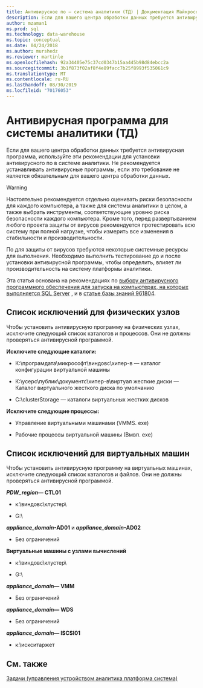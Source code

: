 ```yaml
---
title: Антивирусное по — система аналитики (ТД) | Документация Майкрософт
description: Если для вашего центра обработки данных требуется антивирусная программа, используйте эти рекомендации для установки антивирусного по в системе аналитики (ТД). Не рекомендуется устанавливать антивирусные программы, если это требование не является обязательным для вашего центра обработки данных.
author: mzaman1
ms.prod: sql
ms.technology: data-warehouse
ms.topic: conceptual
ms.date: 04/24/2018
ms.author: murshedz
ms.reviewer: martinle
ms.openlocfilehash: 92a34405e75c37cd0347b15aa445b98d84ebcc2a
ms.sourcegitcommit: 3b1f873f02af8f4e89facc7b25f8993f535061c9
ms.translationtype: MT
ms.contentlocale: ru-RU
ms.lasthandoff: 08/30/2019
ms.locfileid: "70176053"
---
```

# <a name="antivirus-software-for-analytics-platform-system-aps"></a>Антивирусная программа для системы аналитики (ТД)
Если для вашего центра обработки данных требуется антивирусная программа, используйте эти рекомендации для установки антивирусного по в системе аналитики. Не рекомендуется устанавливать антивирусные программы, если это требование не является обязательным для вашего центра обработки данных.  
  
> [!WARNING]  
> Настоятельно рекомендуется отдельно оценивать риски безопасности для каждого компьютера, а также для системы аналитики в целом, а также выбрать инструменты, соответствующие уровню риска безопасности каждого компьютера. Кроме того, перед развертыванием любого проекта защиты от вирусов рекомендуется протестировать всю систему при полной нагрузке, чтобы измерить все изменения в стабильности и производительности.  
>   
> По для защиты от вирусов требуются некоторые системные ресурсы для выполнения. Необходимо выполнить тестирование до и после установки антивирусной программы, чтобы определить, влияет ли производительность на систему платформы аналитики.  
  
Эта статья основана на рекомендациях по [выбору антивирусного программного обеспечения для запуска на компьютерах, на которых выполняется SQL Server](https://support.microsoft.com/kb/309422) , и в [статье базы знаний 961804](https://support.microsoft.com/kb/961804/en-us).  
  
## <a name="exclusion-list-for-physical-hosts"></a>Список исключений для физических узлов  
Чтобы установить антивирусную программу на физических узлах, исключите следующий список каталогов и процессов. Они не должны проверяться антивирусной программой.  
  
**Исключите следующие каталоги:**  
  
-   К:\програмдата\микрософт\виндовс\хипер-в — каталог конфигурации виртуальной машины  
  
-   К:\усерс\публик\документс\хипер-в\виртуал жесткие диски — Каталог виртуального жесткого диска по умолчанию  
  
-   C:\clusterStorage — каталоги виртуальных жестких дисков  
  
**Исключите следующие процессы:**  
  
-   Управление виртуальными машинами (VMMS. exe)  
  
-   Рабочие процессы виртуальной машины (Вмвп. exe)  
  
## <a name="exclusion-list-for-virtual-machines-vms"></a>Список исключений для виртуальных машин  
Чтобы установить антивирусную программу на виртуальных машинах, исключите следующий список каталогов и файлов. Они не должны проверяться антивирусной программой.  
  
**_PDW_region_— CTL01**  
  
-   к:\виндовс\клустер\  
  
-   G:\  
  
**_appliance_domain_-AD01** и  **_appliance_domain_-AD02**  
  
-   Без ограничений  
  
**Виртуальные машины с узлами вычислений**  
  
-   к:\виндовс\клустер\  
  
-   G:\  
  
**_appliance_domain_— VMM**  
  
-   Без ограничений  
  
**_appliance_domain_— WDS**  
  
-   Без ограничений  
  
**_appliance_domain_— ISCSI01**  
  
-   к:\искситаржет  
  
## <a name="see-also"></a>См. также  
[Задачи &#40;управления устройством аналитика платформа система&#41;](appliance-management-tasks.md)  
  
